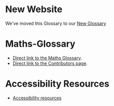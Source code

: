 # New Website

We've moved this Glossary to our [New Glossary](https://sites.google.com/view/accessible-maths/resources/glossary?authuser=0)

# Maths-Glossary

* [Direct link to the Maths Glossary](https://github.com/A11yMaths/Maths-Glossary/wiki/Glossary).
* [Direct link to the Contributors page](https://github.com/A11yMaths/Maths-Glossary/wiki/Contributors).



# Accessibility Resources
* [Accessibility resources](https://github.com/A11yMaths/AccessibilityResources) 
